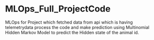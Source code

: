 # MLOps_Full_ProjectCode
MLOps for Project which fetched data from api which is having telemetrydata process the code and make prediction using Multinomial Hidden Markov Model to predict the Hidden state of the animal id.
